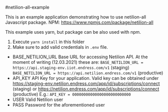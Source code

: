 #netilion-all-example

This is an example application demonstrating how to use netilion-all Javascript package.
NPM: https://www.npmjs.com/package/netilion-all

This example uses yarn, but package can be also used with npm.  

1. Execute `yarn install` in this folder
2. Make sure to add valid credentials in `.env` file.
* BASE_NETILION_URL
Base URL for accessing Netilion API. At the moment of writing (12.03.2021) these are:
`BASE_NETILION_URL = https://api.staging-env.iiot.endress.com/v1` (staging)
`BASE_NETILION_URL = https://api.netilion.endress.com/v1` (productive)
* API_KEY
API Key for your application. Valid key can be obtained under 
https://staging-env.netilion.endress.com/app/id/subscriptions/connect (staging)
or
https://netilion.endress.com/app/id/subscriptions/connect (productive)
E.g.:
`API_KEY = 00000000000000000000000000`
* USER 
Valid Netilion user
* PASS
Password for the aforementioned user
